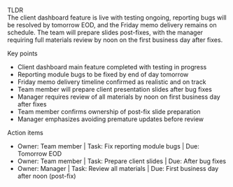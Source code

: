 TLDR  
The client dashboard feature is live with testing ongoing, reporting bugs will be resolved by tomorrow EOD, and the Friday memo delivery remains on schedule. The team will prepare slides post-fixes, with the manager requiring full materials review by noon on the first business day after fixes.

Key points  
- Client dashboard main feature completed with testing in progress  
- Reporting module bugs to be fixed by end of day tomorrow  
- Friday memo delivery timeline confirmed as realistic and on track  
- Team member will prepare client presentation slides after bug fixes  
- Manager requires review of all materials by noon on first business day after fixes  
- Team member confirms ownership of post-fix slide preparation  
- Manager emphasizes avoiding premature updates before review  

Action items  
- Owner: Team member | Task: Fix reporting module bugs | Due: Tomorrow EOD  
- Owner: Team member | Task: Prepare client slides | Due: After bug fixes  
- Owner: Manager | Task: Review all materials | Due: First business day after noon (post-fix)